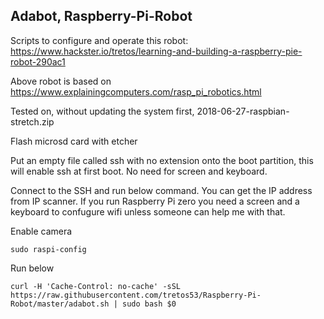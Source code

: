 ## Adabot, Raspberry-Pi-Robot

Scripts to configure and operate this robot: https://www.hackster.io/tretos/learning-and-building-a-raspberry-pie-robot-290ac1

Above robot is based on https://www.explainingcomputers.com/rasp_pi_robotics.html

Tested on, without updating the system first, 2018-06-27-raspbian-stretch.zip

Flash microsd card with etcher

Put an empty file called ssh with no extension onto the boot partition, this will enable ssh at first boot. No need for screen and keyboard.

Connect to the SSH and run below command. You can get the IP address from IP scanner. If you run Raspberry Pi zero you need a screen and a keyboard to confugure wifi unless someone can help me with that.

Enable camera

```
sudo raspi-config
```

Run below
```
curl -H 'Cache-Control: no-cache' -sSL https://raw.githubusercontent.com/tretos53/Raspberry-Pi-Robot/master/adabot.sh | sudo bash $0
```
